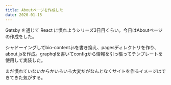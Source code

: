 ```yaml
---
title: Aboutページを作成した
date: 2020-01-15
---
```


Gatsby を通じて React に慣れようシリーズ3日目くらい。今日はAboutページの作成をした。

シャドーイングしてbio-content.jsを書き換え、pagesディレクトリを作り、about.jsを作成。graphqlを書いてconfigから情報を引っ張ってテンプレートを使用して実装した。

まだ慣れていないからかいろいろ大変だがなんとなくサイトを作るイメージはできてきた気がする。 